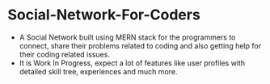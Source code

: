 # Social-Network-For-Coders
 - A Social Network built using MERN stack for the programmers to connect, share their problems related to coding and also getting help for their coding related issues.
 - It is Work In Progress, expect a lot of features like user profiles with detailed skill tree, experiences and much more.
